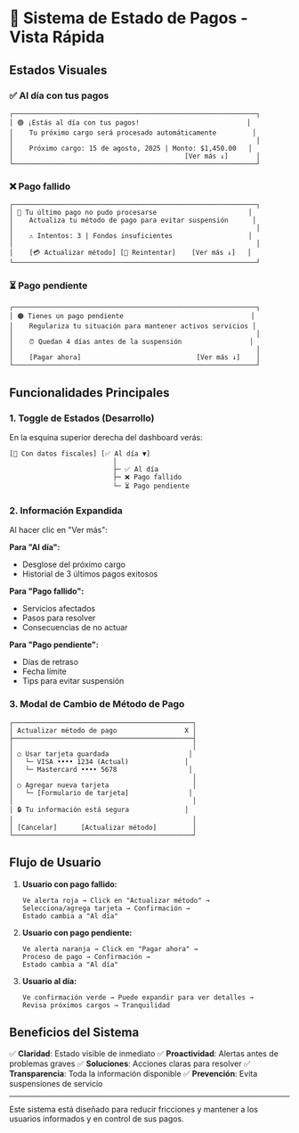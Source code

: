 # 🎯 Sistema de Estado de Pagos - Vista Rápida

## Estados Visuales

### ✅ Al día con tus pagos
```
┌─────────────────────────────────────────────────────────────┐
│ 🟢 ¡Estás al día con tus pagos!                           │
│    Tu próximo cargo será procesado automáticamente         │
│                                                             │
│    Próximo cargo: 15 de agosto, 2025 | Monto: $1,450.00   │
│                                           [Ver más ↓]       │
└─────────────────────────────────────────────────────────────┘
```

### ❌ Pago fallido
```
┌─────────────────────────────────────────────────────────────┐
│ 🔴 Tu último pago no pudo procesarse                       │
│    Actualiza tu método de pago para evitar suspensión      │
│                                                             │
│    ⚠️ Intentos: 3 | Fondos insuficientes                   │
│                                                             │
│    [💳 Actualizar método] [🔄 Reintentar]    [Ver más ↓]   │
└─────────────────────────────────────────────────────────────┘
```

### ⏳ Pago pendiente
```
┌─────────────────────────────────────────────────────────────┐
│ 🟠 Tienes un pago pendiente                                │
│    Regulariza tu situación para mantener activos servicios │
│                                                             │
│    ⏰ Quedan 4 días antes de la suspensión                 │
│                                                             │
│    [Pagar ahora]                             [Ver más ↓]    │
└─────────────────────────────────────────────────────────────┘
```

## Funcionalidades Principales

### 1. **Toggle de Estados (Desarrollo)**
En la esquina superior derecha del dashboard verás:
```
[👤 Con datos fiscales] [✅ Al día ▼]
                          │
                          ├─ ✅ Al día
                          ├─ ❌ Pago fallido
                          └─ ⏳ Pago pendiente
```

### 2. **Información Expandida**
Al hacer clic en "Ver más":

**Para "Al día":**
- Desglose del próximo cargo
- Historial de 3 últimos pagos exitosos

**Para "Pago fallido":**
- Servicios afectados
- Pasos para resolver
- Consecuencias de no actuar

**Para "Pago pendiente":**
- Días de retraso
- Fecha límite
- Tips para evitar suspensión

### 3. **Modal de Cambio de Método de Pago**

```
┌─────────────────────────────────────────────┐
│ Actualizar método de pago                 X │
├─────────────────────────────────────────────┤
│                                             │
│ ○ Usar tarjeta guardada                    │
│   └─ VISA •••• 1234 (Actual)              │
│   └─ Mastercard •••• 5678                  │
│                                             │
│ ○ Agregar nueva tarjeta                     │
│   └─ [Formulario de tarjeta]               │
│                                             │
│ 🔒 Tu información está segura              │
│                                             │
│ [Cancelar]      [Actualizar método]         │
└─────────────────────────────────────────────┘
```

## Flujo de Usuario

1. **Usuario con pago fallido:**
   ```
   Ve alerta roja → Click en "Actualizar método" → 
   Selecciona/agrega tarjeta → Confirmación → 
   Estado cambia a "Al día"
   ```

2. **Usuario con pago pendiente:**
   ```
   Ve alerta naranja → Click en "Pagar ahora" → 
   Proceso de pago → Confirmación → 
   Estado cambia a "Al día"
   ```

3. **Usuario al día:**
   ```
   Ve confirmación verde → Puede expandir para ver detalles → 
   Revisa próximos cargos → Tranquilidad
   ```

## Beneficios del Sistema

✅ **Claridad**: Estado visible de inmediato
✅ **Proactividad**: Alertas antes de problemas graves
✅ **Soluciones**: Acciones claras para resolver
✅ **Transparencia**: Toda la información disponible
✅ **Prevención**: Evita suspensiones de servicio

---

Este sistema está diseñado para reducir fricciones y mantener a los usuarios informados y en control de sus pagos.
